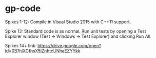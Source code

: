 # gp-code

Spikes 1-12: Compile in Visual Studio 2015 with C++11 support.

Spike 13: Standard code is as normal. Run unit tests by opening a Test Explorer window (Test -> Windows -> Test Explorer) and clicking Run All.

Spikes 14+ link: https://drive.google.com/open?id=0B7nlXCfhsX5IZnhtcUNhaEZYYkk